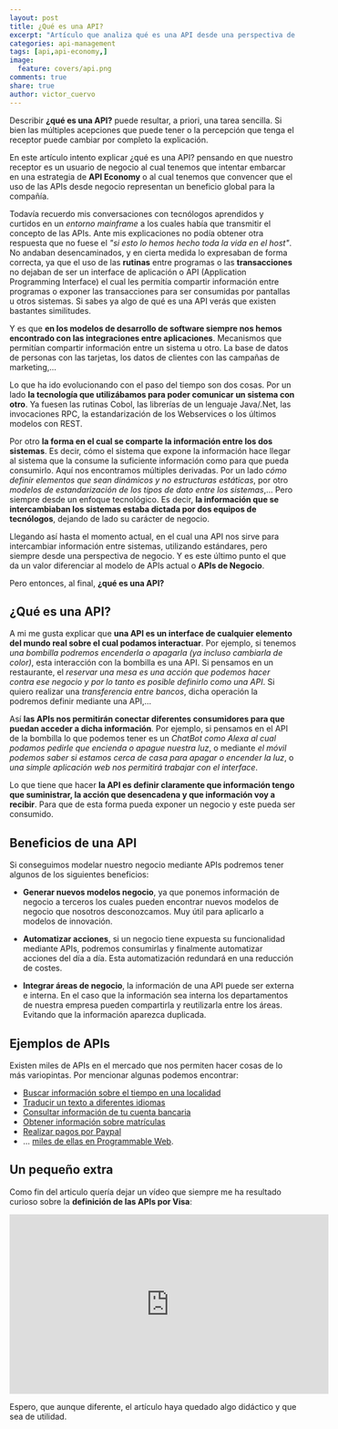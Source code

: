 ```yaml
---
layout: post
title: ¿Qué es una API?
excerpt: "Artículo que analiza qué es una API desde una perspectiva de negocio. Revisando la pequeña historia que ha existido de los APIs en el mundo de la tecnología."
categories: api-management
tags: [api,api-economy,]
image:
  feature: covers/api.png
comments: true
share: true
author: victor_cuervo
---
```


Describir **¿qué es una API?** puede resultar, a priori, una tarea sencilla. Si bien las múltiples acepciones que puede tener o la percepción que tenga el receptor puede cambiar por completo la explicación.

En este artículo intento explicar ¿qué es una API? pensando en que nuestro receptor es un usuario de negocio al cual tenemos que intentar embarcar en una estrategia de **API Economy** o al cual tenemos que convencer que el uso de las APIs desde negocio representan un beneficio global para la compañía.

Todavía recuerdo mis conversaciones con tecnólogos aprendidos y curtidos en un *entorno mainframe* a los cuales había que transmitir el concepto de las APIs. Ante mis explicaciones no podía obtener otra respuesta que no fuese el *"si esto lo hemos hecho toda la vida en el host"*. No andaban desencaminados, y en cierta medida lo expresaban de forma correcta, ya que el uso de las **rutinas** entre programas o las **transacciones** no dejaban de ser un interface de aplicación o API (Application Programming Interface) el cual les permitía compartir información entre programas o exponer las transacciones para ser consumidas por pantallas u otros sistemas. Si sabes ya algo de qué es una API verás que existen bastantes similitudes.

Y es que **en los modelos de desarrollo de software siempre nos hemos encontrado con las integraciones entre aplicaciones**. Mecanismos que permitían compartir información entre un sistema u otro. La base de datos de personas con las tarjetas, los datos de clientes con las campañas de marketing,...

Lo que ha ido evolucionando con el paso del tiempo son dos cosas. Por un lado **la tecnología que utilizábamos para poder comunicar un sistema con otro**. Ya fuesen las rutinas Cobol, las librerías de un lenguaje Java/.Net, las invocaciones RPC, la estandarización de los Webservices o los últimos modelos con REST.

Por otro **la forma en el cual se comparte la información entre los dos sistemas**. Es decir, cómo el sistema que expone la información hace llegar al sistema que la consume la suficiente información como para que pueda consumirlo. Aquí nos encontramos múltiples derivadas. Por un lado *cómo definir elementos que sean dinámicos y no estructuras estáticas*, por otro *modelos de estandarización de los tipos de dato entre los sistemas*,... Pero siempre desde un enfoque tecnológico. Es decir, **la información que se intercambiaban los sistemas estaba dictada por dos equipos de tecnólogos**, dejando de lado su carácter de negocio.

Llegando así hasta el momento actual, en el cual una API nos sirve para intercambiar información entre sistemas, utilizando estándares, pero siempre desde una perspectiva de negocio. Y es este último punto el que da un valor diferenciar al modelo de APIs actual o **APIs de Negocio**.

Pero entonces, al final, **¿qué es una API?**

## ¿Qué es una API?
A mi me gusta explicar que **una API es un interface de cualquier elemento del mundo real sobre el cual podamos interactuar**. Por ejemplo, si tenemos *una bombilla podremos encenderla o apagarla (ya incluso cambiarla de color)*, esta interacción con la bombilla es una API. Si pensamos en un restaurante, el *reservar una mesa es una acción que podemos hacer contra ese negocio y por lo tanto es posible definirlo como una API*. Si quiero realizar una *transferencia entre bancos*, dicha operación la podremos definir mediante una API,...

Así **las APIs nos permitirán conectar diferentes consumidores para que puedan acceder a dicha información**. Por ejemplo, si pensamos en el API de la bombilla lo que podemos tener es un *ChatBot como Alexa al cual podamos pedirle que encienda o apague nuestra luz*, o mediante *el móvil podemos saber si estamos cerca de casa para apagar o encender la luz*, o *una simple aplicación web nos permitirá trabajar con el interface*.

Lo que tiene que hacer **la API es definir claramente que información tengo que suministrar, la acción que desencadena y que información voy a recibir**. Para que de esta forma pueda exponer un negocio y este pueda ser consumido.

## Beneficios de una API

Si conseguimos modelar nuestro negocio mediante APIs podremos tener algunos de los siguientes beneficios:

* **Generar nuevos modelos negocio**, ya que ponemos información de negocio a terceros los cuales pueden encontrar nuevos modelos de negocio que nosotros desconozcamos. Muy útil para aplicarlo a modelos de innovación.

* **Automatizar acciones**, si un negocio tiene expuesta su funcionalidad mediante APIs, podremos consumirlas y finalmente automatizar acciones del día a día. Esta automatización redundará en una reducción de costes.

* **Integrar áreas de negocio**, la información de una API puede ser externa e interna. En el caso que la información sea interna los departamentos de nuestra empresa pueden compartirla y reutilizarla entre los áreas. Evitando que la información aparezca duplicada.

## Ejemplos de APIs

Existen miles de APIs en el mercado que nos permiten hacer cosas de lo más variopintas. Por mencionar algunas podemos encontrar:

* [Buscar información sobre el tiempo en una localidad](https://openweathermap.org/api)
* [Traducir un texto a diferentes idiomas](https://cloud.google.com/translate/docs/)
* [Consultar información de tu cuenta bancaria](https://www.bbvaapimarket.com/)
* [Obtener información sobre matrículas](http://www.matriculaapi.com/)
* [Realizar pagos por Paypal](https://developer.paypal.com/docs/api/overview/)
* ... [miles de ellas en Programmable Web](https://www.programmableweb.com/).

## Un pequeño extra
Como fin del articulo quería dejar un vídeo que siempre me ha resultado curioso sobre la **definición de las APIs por Visa**:

<iframe width="560" height="315" src="https://www.youtube.com/embed/81ygVYCupdo" frameborder="0" allow="accelerometer; autoplay; encrypted-media; gyroscope; picture-in-picture" allowfullscreen></iframe>

Espero, que aunque diferente, el artículo haya quedado algo didáctico y que sea de utilidad.

